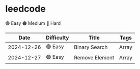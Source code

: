 # leedcode

🟢 Easy 
🟠 Medium
🔴 Hard

| Date       | Difficulty   | Title                     | Tags          |
| ---------- | ------------ | ------------------------- | ------------- |
| 2024-12-26 | 🟢 Easy          | Binary Search             | Array         |
| 2024-12-27 | 🟢 Easy         | Remove Element            | Array         |
